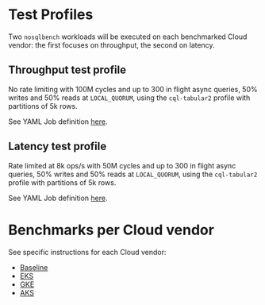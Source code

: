 # Test Profiles

Two `nosqlbench` workloads will be executed on each benchmarked Cloud vendor: the first focuses on
throughput, the second on latency.

## Throughput test profile

No rate limiting with 100M cycles and up to 300 in flight async queries, 50% writes and 50% reads at
`LOCAL_QUORUM`, using the `cql-tabular2` profile with partitions of 5k rows.

See YAML Job definition [here](shared/nosqlbench-throughput.yaml).

## Latency test profile

Rate limited at 8k ops/s with 50M cycles and up to 300 in flight async queries, 50% writes and 50%
reads at `LOCAL_QUORUM`, using the `cql-tabular2` profile with partitions of 5k rows.

See YAML Job definition [here](shared/nosqlbench-latency.yaml).

# Benchmarks per Cloud vendor

See specific instructions for each Cloud vendor:

* [Baseline](./baseline)
* [EKS](./EKS)
* [GKE](./GKE)
* [AKS](./AKS)